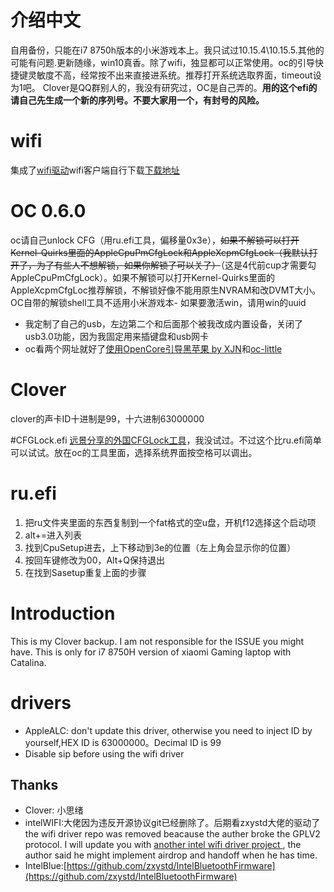 # 介绍中文
自用备份，只能在i7 8750h版本的小米游戏本上。我只试过10.15.4\10.15.5.其他的可能有问题.更新随缘，win10真香。除了wifi，独显都可以正常使用。oc的引导快捷键灵敏度不高，经常按不出来直接进系统。推荐打开系统选取界面，timeout设为1吧。 Clover是QQ群别人的，我没有研究过，OC是自己弄的。**用的这个efi的请自己先生成一个新的序列号。不要大家用一个，有封号的风险。**

# wifi
集成了[wifi驱动](https://github.com/OpenIntelWireless/itlwm/releases)wifi客户端自行下载[下载地址](https://github.com/OpenIntelWireless/HeliPort/releases)

# OC 0.6.0
oc请自己unlock CFG（用ru.efi工具，偏移量0x3e），~~如果不解锁可以打开Kernel-Quirks里面的AppleCpuPmCfgLock和AppleXcpmCfgLock（我默认打开了，为了有些人不想解锁，如果你解锁了可以关了）~~（这是4代前cup才需要勾AppleCpuPmCfgLock）。如果不解锁可以打开Kernel-Quirks里面的AppleXcpmCfgLoc推荐解锁，不解锁好像不能用原生NVRAM和改DVMT大小。OC自带的解锁shell工具不适用小米游戏本- 如果要激活win，请用win的uuid
- 我定制了自己的usb，左边第二个和后面那个被我改成内置设备，关闭了usb3.0功能，因为我固定用来插键盘和usb网卡
- oc看两个网址就好了[使用OpenCore引导黑苹果 by XJN](https://blog.xjn819.com/?p=543)和[oc-little](https://github.com/daliansky/OC-little)

# Clover
clover的声卡ID十进制是99，十六进制63000000

#CFGLock.efi
[远景分享的外国CFGLock工具](http://bbs.pcbeta.com/viewthread-1860726-1-1.html)，我没试过。不过这个比ru.efi简单可以试试。放在oc的工具里面，选择系统界面按空格可以调出。

# ru.efi
1. 把ru文件夹里面的东西复制到一个fat格式的空u盘，开机f12选择这个启动项
2. alt+=进入列表
3. 找到CpuSetup进去，上下移动到3e的位置（左上角会显示你的位置）
4. 按回车键修改为00，Alt+Q保持退出
5. 在找到Sasetup重复上面的步骤


# Introduction
This is my Clover backup. I am not responsible for the ISSUE you might have. This is only for i7 8750H version of xiaomi Gaming laptop with Catalina.


# drivers
* AppleALC: don't update this driver, otherwise you need to inject ID by yourself,HEX ID is 63000000。Decimal ID is 99
* Disable sip before using the wifi driver


## Thanks
* Clover: 小思绪
* intelWIFI:大佬因为违反开源协议git已经删除了。后期看zxystd大佬的驱动了
the wifi driver repo was removed beacause the auther broke the GPLV2 protocol. I will update you with [another intel wifi driver project ](https://github.com/zxystd/itlwm), the author said he might implement airdrop and handoff when he has time.
* IntelBlue:[https://github.com/zxystd/IntelBluetoothFirmware](https://github.com/zxystd/IntelBluetoothFirmware) 

